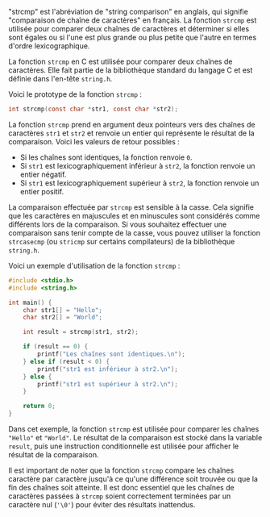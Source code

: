 
"strcmp" est l'abréviation de "string comparison" en anglais, qui signifie "comparaison de chaîne de caractères" en français. La fonction `strcmp` est utilisée pour comparer deux chaînes de caractères et déterminer si elles sont égales ou si l'une est plus grande ou plus petite que l'autre en termes d'ordre lexicographique.

La fonction `strcmp` en C est utilisée pour comparer deux chaînes de caractères. Elle fait partie de la bibliothèque standard du langage C et est définie dans l'en-tête `string.h`.

Voici le prototype de la fonction `strcmp` :

```c
int strcmp(const char *str1, const char *str2);
```

La fonction `strcmp` prend en argument deux pointeurs vers des chaînes de caractères `str1` et `str2` et renvoie un entier qui représente le résultat de la comparaison. Voici les valeurs de retour possibles :

- Si les chaînes sont identiques, la fonction renvoie `0`.
- Si `str1` est lexicographiquement inférieur à `str2`, la fonction renvoie un entier négatif.
- Si `str1` est lexicographiquement supérieur à `str2`, la fonction renvoie un entier positif.

La comparaison effectuée par `strcmp` est sensible à la casse. Cela signifie que les caractères en majuscules et en minuscules sont considérés comme différents lors de la comparaison. Si vous souhaitez effectuer une comparaison sans tenir compte de la casse, vous pouvez utiliser la fonction `strcasecmp` (ou `stricmp` sur certains compilateurs) de la bibliothèque `string.h`.

Voici un exemple d'utilisation de la fonction `strcmp` :

```c
#include <stdio.h>
#include <string.h>

int main() {
    char str1[] = "Hello";
    char str2[] = "World";

    int result = strcmp(str1, str2);

    if (result == 0) {
        printf("Les chaînes sont identiques.\n");
    } else if (result < 0) {
        printf("str1 est inférieur à str2.\n");
    } else {
        printf("str1 est supérieur à str2.\n");
    }

    return 0;
}
```

Dans cet exemple, la fonction `strcmp` est utilisée pour comparer les chaînes `"Hello"` et `"World"`. Le résultat de la comparaison est stocké dans la variable `result`, puis une instruction conditionnelle est utilisée pour afficher le résultat de la comparaison.

Il est important de noter que la fonction `strcmp` compare les chaînes caractère par caractère jusqu'à ce qu'une différence soit trouvée ou que la fin des chaînes soit atteinte. Il est donc essentiel que les chaînes de caractères passées à `strcmp` soient correctement terminées par un caractère nul (`'\0'`) pour éviter des résultats inattendus.